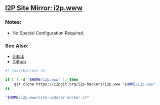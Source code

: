 [I2P Site Mirror: i2p.www](mirror.html)
---------------------------------------

### Notes:

 - No Special Configuration Required.

### See Also:

 - [Gitlab](https://i2pgit.org/i2p-hackers/i2p.www)
 - [Github](https://github.com/i2p/i2p.www)

```bash
#! /usr/bin/env sh

if [ ! -d "$HOME/i2p.www" ]; then
	git clone https://i2pgit.org/i2p-hackers/i2p.www "$HOME/i2p.www"
fi

"$HOME/i2p.www/site-updater-docker.sh"
```


